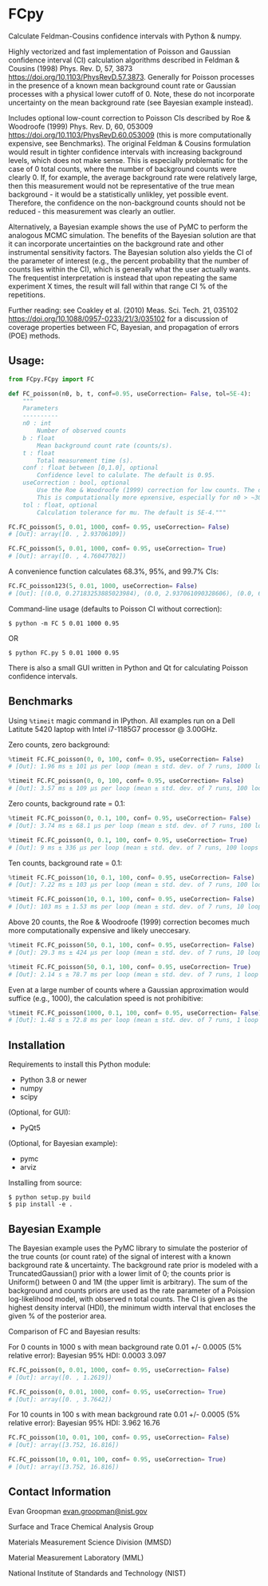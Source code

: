 # FCpy

Calculate Feldman-Cousins confidence intervals with Python & numpy. 

Highly vectorized and fast implementation of Poisson and Gaussian confidence interval (CI) calculation algorithms described in Feldman & Cousins (1998) Phys. Rev. D, 57, 3873 https://doi.org/10.1103/PhysRevD.57.3873. Generally for Poisson processes in the presence of a known mean background count rate or Gaussian processes with a physical lower cutoff of 0. Note, these do not incorporate uncertainty on the mean background rate (see Bayesian example instead).

Includes optional low-count correction to Poisson CIs described by Roe & Woodroofe (1999) Phys. Rev. D, 60, 053009 https://doi.org/10.1103/PhysRevD.60.053009 (this is more computationally expensive, see Benchmarks). The original Feldman & Cousins formulation would result in tighter confidence intervals with increasing background levels, which does not make sense. This is especially problematic for the case of 0 total counts, where the number of background counts were clearly 0. If, for example, the average background rate were relatively large, then this measurement would not be representative of the true mean background - it would be a statistically unlikley, yet possible event. Therefore, the confidence on the non-background counts should not be reduced - this measurement was clearly an outlier.

Alternatively, a Bayesian example shows the use of PyMC to perform the analogous MCMC simulation. The benefits of the Bayesian solution are that it can incorporate uncertainties on the background rate and other instrumental sensitivity factors. The Bayesian solution also yields the CI of the parameter of interest (e.g., the percent probability that the number of counts lies within the CI), which is generally what the user actually wants. The frequentist interpretation is instead that upon repeating the same experiment X times, the result will fall within that range CI % of the repetitions.

Further reading: see Coakley et al. (2010) Meas. Sci. Tech. 21, 035102 https://doi.org/10.1088/0957-0233/21/3/035102 for a discussion of coverage properties between FC, Bayesian, and propagation of errors (POE) methods.


## Usage:

```python
from FCpy.FCpy import FC
```

```python
def FC_poisson(n0, b, t, conf=0.95, useCorrection= False, tol=5E-4):
    """
    Parameters
    ----------
    n0 : int
        Number of observed counts
    b : float
        Mean background count rate (counts/s).
    t : float
        Total measurement time (s).
    conf : float between [0,1.0], optional
        Confidence level to calulate. The default is 0.95.
    useCorrection : bool, optional
        Use the Roe & Woodroofe (1999) correction for low counts. The default is False.
        This is computationally more epxensive, especially for n0 > ~30
    tol : float, optional
        Calculation tolerance for mu. The default is 5E-4."""
```

```python
FC.FC_poisson(5, 0.01, 1000, conf= 0.95, useCorrection= False)
# [Out]: array([0. , 2.93706109])
```

```python
FC.FC_poisson(5, 0.01, 1000, conf= 0.95, useCorrection= True)
# [Out]: array([0. , 4.76047702])
```

A convenience function calculates 68.3%, 95%, and 99.7% CIs:

```python
FC.FC_poisson123(5, 0.01, 1000, useCorrection= False)
# [Out]: [(0.0, 0.27183253885023984), (0.0, 2.937061090328606), (0.0, 6.40224918079424)]
```

Command-line usage (defaults to Poisson CI without correction):

```shell
$ python -m FC 5 0.01 1000 0.95
```

OR

```shell
$ python FC.py 5 0.01 1000 0.95
```

There is also a small GUI written in Python and Qt for calculating Poisson confidence intervals.


## Benchmarks

Using ```%timeit``` magic command in IPython. All examples run on a Dell Latitute 5420 laptop with Intel i7-1185G7 processor @ 3.00GHz.

Zero counts, zero background:

```python
%timeit FC.FC_poisson(0, 0, 100, conf= 0.95, useCorrection= False)
# [Out]: 1.96 ms ± 101 µs per loop (mean ± std. dev. of 7 runs, 1000 loops each)
```

```python
%timeit FC.FC_poisson(0, 0, 100, conf= 0.95, useCorrection= False)
# [Out]: 3.57 ms ± 109 µs per loop (mean ± std. dev. of 7 runs, 100 loops each)
```

Zero counts, background rate = 0.1:

```python
%timeit FC.FC_poisson(0, 0.1, 100, conf= 0.95, useCorrection= False)
# [Out]: 3.74 ms ± 68.1 µs per loop (mean ± std. dev. of 7 runs, 100 loops each)
```

```python
%timeit FC.FC_poisson(0, 0.1, 100, conf= 0.95, useCorrection= True)
# [Out]: 9 ms ± 336 µs per loop (mean ± std. dev. of 7 runs, 100 loops each)
```

Ten counts, background rate = 0.1:

```python
%timeit FC.FC_poisson(10, 0.1, 100, conf= 0.95, useCorrection= False)
# [Out]: 7.22 ms ± 103 µs per loop (mean ± std. dev. of 7 runs, 100 loops each)
```

```python
%timeit FC.FC_poisson(10, 0.1, 100, conf= 0.95, useCorrection= False)
# [Out]: 103 ms ± 1.53 ms per loop (mean ± std. dev. of 7 runs, 10 loops each)
```

Above 20 counts, the Roe & Woodroofe (1999) correction becomes much more computationally expensive and likely uneccesary.

```python
%timeit FC.FC_poisson(50, 0.1, 100, conf= 0.95, useCorrection= False)
# [Out]: 29.3 ms ± 424 µs per loop (mean ± std. dev. of 7 runs, 10 loops each)
```

```python
%timeit FC.FC_poisson(50, 0.1, 100, conf= 0.95, useCorrection= True)
# [Out]: 2.14 s ± 78.7 ms per loop (mean ± std. dev. of 7 runs, 1 loop each)
```

Even at a large number of counts where a Gaussian approximation would suffice (e.g., 1000), the calculation speed is not prohibitive:

```python
%timeit FC.FC_poisson(1000, 0.1, 100, conf= 0.95, useCorrection= False)
# [Out]: 1.48 s ± 72.8 ms per loop (mean ± std. dev. of 7 runs, 1 loop each)
```


## Installation

Requirements to install this Python module:

-   Python 3.8 or newer
-   numpy
-   scipy

(Optional, for GUI):

-   PyQt5

(Optional, for Bayesian example):
-   pymc
-   arviz

Installing from source:

```shell
$ python setup.py build
$ pip install -e .
```

## Bayesian Example

The Bayesian example uses the PyMC library to simulate the posterior of the true counts (or count rate) of the signal of interest with a known background rate & uncertainty. The background rate prior is modeled with a TruncatedGaussian() prior with a lower limit of 0; the counts prior is Uniform() between 0 and 1M (the upper limit is arbitrary). The sum of the background and counts priors are used as the rate parameter of a Poission log-likelihood model, with observed n total counts. The CI is given as the highest density interval (HDI), the minimum width interval that encloses the given % of the posterior area.

Comparison of FC and Bayesian results:

For 0 counts in 1000 s with mean background rate 0.01 +/- 0.0005 (5% relative error):
Bayesian 95% HDI: 0.0003 3.097

```python
FC.FC_poisson(0, 0.01, 1000, conf= 0.95, useCorrection= False)
# [Out]: array([0. , 1.2619])
```

```python
FC.FC_poisson(0, 0.01, 1000, conf= 0.95, useCorrection= True)
# [Out]: array([0. , 3.7642])
```

For 10 counts in 100 s with mean background rate 0.01 +/- 0.0005 (5% relative error):
Bayesian 95% HDI: 3.962 16.76

```python
FC.FC_poisson(10, 0.01, 100, conf= 0.95, useCorrection= False)
# [Out]: array([3.752, 16.816])
```

```python
FC.FC_poisson(10, 0.01, 100, conf= 0.95, useCorrection= True)
# [Out]: array([3.752, 16.816])
```


## Contact Information
Evan Groopman <evan.groopman@nist.gov>

Surface and Trace Chemical Analysis Group

Materials Measurement Science Division (MMSD)

Material Measurement Laboratory (MML)

National Institute of Standards and Technology (NIST)
